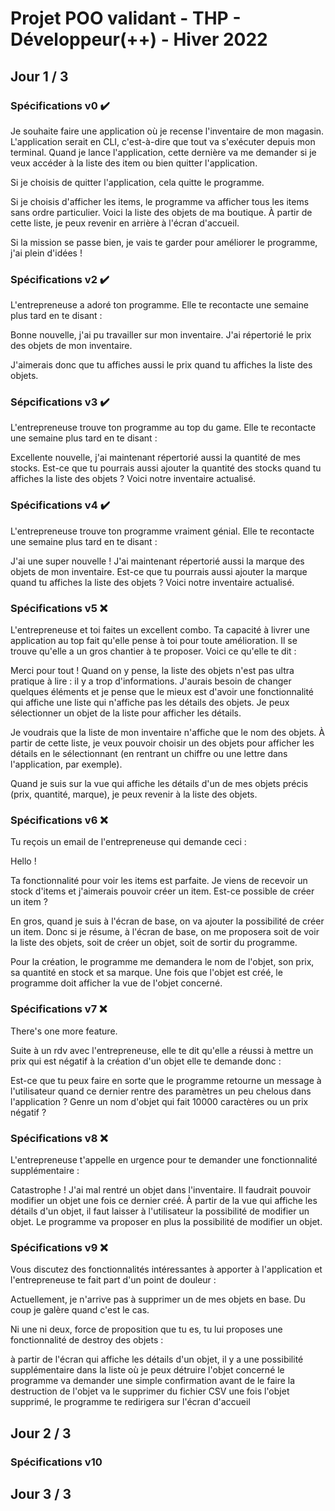 # Projet POO validant - THP - Développeur(++) - Hiver 2022

## Jour 1 / 3

### Spécifications v0 :heavy_check_mark:

Je souhaite faire une application où je recense l'inventaire de mon magasin. L'application serait en CLI, c'est-à-dire que tout va s'exécuter depuis mon terminal. Quand je lance l'application, cette dernière va me demander si je veux accéder à la liste des item ou bien quitter l'application.

Si je choisis de quitter l'application, cela quitte le programme.

Si je choisis d'afficher les items, le programme va afficher tous les items sans ordre particulier. Voici la liste des objets de ma boutique. À partir de cette liste, je peux revenir en arrière à l'écran d'accueil.

Si la mission se passe bien, je vais te garder pour améliorer le programme, j'ai plein d'idées !

### Spécifications v2 :heavy_check_mark:

L'entrepreneuse a adoré ton programme. Elle te recontacte une semaine plus tard en te disant :

Bonne nouvelle, j'ai pu travailler sur mon inventaire. J'ai répertorié le prix des objets de mon inventaire.

J'aimerais donc que tu affiches aussi le prix quand tu affiches la liste des objets.

### Sépcifications v3 :heavy_check_mark:

L'entrepreneuse trouve ton programme au top du game. Elle te recontacte une semaine plus tard en te disant :

Excellente nouvelle, j'ai maintenant répertorié aussi la quantité de mes stocks. Est-ce que tu pourrais aussi ajouter la quantité des stocks quand tu affiches la liste des objets ? Voici notre inventaire actualisé.

### Spécifications v4 :heavy_check_mark:

L'entrepreneuse trouve ton programme vraiment génial. Elle te recontacte une semaine plus tard en te disant :

J'ai une super nouvelle ! J'ai maintenant répertorié aussi la marque des objets de mon inventaire. Est-ce que tu pourrais aussi ajouter la marque quand tu affiches la liste des objets ? Voici notre inventaire actualisé.

### Spécifications v5 :x:

L'entrepreneuse et toi faites un excellent combo. Ta capacité à livrer une application au top fait qu'elle pense à toi pour toute amélioration. Il se trouve qu'elle a un gros chantier à te proposer. Voici ce qu'elle te dit :

Merci pour tout ! Quand on y pense, la liste des objets n'est pas ultra pratique à lire : il y a trop d'informations. J'aurais besoin de changer quelques éléments et je pense que le mieux est d'avoir une fonctionnalité qui affiche une liste qui n'affiche pas les détails des objets. Je peux sélectionner un objet de la liste pour afficher les détails.

Je voudrais que la liste de mon inventaire n'affiche que le nom des objets. À partir de cette liste, je veux pouvoir choisir un des objets pour afficher les détails en le sélectionnant (en rentrant un chiffre ou une lettre dans l'application, par exemple).

Quand je suis sur la vue qui affiche les détails d'un de mes objets précis (prix, quantité, marque), je peux revenir à la liste des objets.

### Spécifications v6 :x:

Tu reçois un email de l'entrepreneuse qui demande ceci :

Hello !

Ta fonctionnalité pour voir les items est parfaite. Je viens de recevoir un stock d'items et j'aimerais pouvoir créer un item. Est-ce possible de créer un item ?

En gros, quand je suis à l'écran de base, on va ajouter la possibilité de créer un item. Donc si je résume, à l'écran de base, on me proposera soit de voir la liste des objets, soit de créer un objet, soit de sortir du programme.

Pour la création, le programme me demandera le nom de l'objet, son prix, sa quantité en stock et sa marque.
Une fois que l'objet est créé, le programme doit afficher la vue de l'objet concerné.

### Spécifications v7 :x:

There's one more feature.

Suite à un rdv avec l'entrepreneuse, elle te dit qu'elle a réussi à mettre un prix qui est négatif à la création d'un objet elle te demande donc :

Est-ce que tu peux faire en sorte que le programme retourne un message à l'utilisateur quand ce dernier rentre des paramètres un peu chelous dans l'application ? Genre un nom d'objet qui fait 10000 caractères ou un prix négatif ?

### Spécifications v8 :x:

L'entrepreneuse t'appelle en urgence pour te demander une fonctionnalité supplémentaire :

Catastrophe ! J'ai mal rentré un objet dans l'inventaire. Il faudrait pouvoir modifier un objet une fois ce dernier créé. À partir de la vue qui affiche les détails d'un objet, il faut laisser à l'utilisateur la possibilité de modifier un objet. Le programme va proposer en plus la possibilité de modifier un objet.

### Spécifications v9 :x:

Vous discutez des fonctionnalités intéressantes à apporter à l'application et l'entrepreneuse te fait part d'un point de douleur :

Actuellement, je n'arrive pas à supprimer un de mes objets en base. Du coup je galère quand c'est le cas.

Ni une ni deux, force de proposition que tu es, tu lui proposes une fonctionnalité de destroy des objets :

à partir de l'écran qui affiche les détails d'un objet, il y a une possibilité supplémentaire dans la liste où je peux détruire l'objet concerné
le programme va demander une simple confirmation avant de le faire
la destruction de l'objet va le supprimer du fichier CSV
une fois l'objet supprimé, le programme te redirigera sur l'écran d'accueil

## Jour 2 / 3

### Spécifications v10

## Jour 3 / 3
